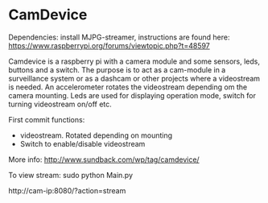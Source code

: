 # CamDevice
Dependencies:
install MJPG-streamer, instructions are found here: https://www.raspberrypi.org/forums/viewtopic.php?t=48597

Camdevice is a raspberry pi with a camera module and some sensors, leds, buttons and a switch.
The purpose is to act as a cam-module in a surveillance system or as a dashcam or other projects where a videostream 
is needed. An accelerometer rotates the videostream depending om the camera mounting. Leds are used for displaying 
operation mode, switch for turning videostream on/off etc.

First commit functions:
* videostream. Rotated depending on mounting
* Switch to enable/disable videostream

More info: http://www.sundback.com/wp/tag/camdevice/
 

To view stream:
sudo python Main.py

http://cam-ip:8080/?action=stream 


